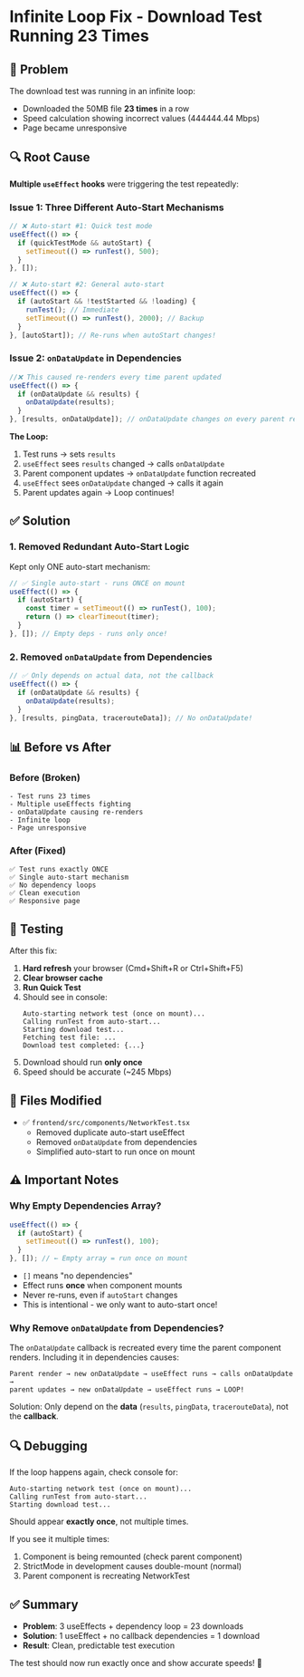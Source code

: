 # Infinite Loop Fix - Download Test Running 23 Times

## 🐛 Problem

The download test was running in an infinite loop:
- Downloaded the 50MB file **23 times** in a row
- Speed calculation showing incorrect values (444444.44 Mbps)
- Page became unresponsive

## 🔍 Root Cause

**Multiple `useEffect` hooks** were triggering the test repeatedly:

### Issue 1: Three Different Auto-Start Mechanisms
```typescript
// ❌ Auto-start #1: Quick test mode
useEffect(() => {
  if (quickTestMode && autoStart) {
    setTimeout(() => runTest(), 500);
  }
}, []);

// ❌ Auto-start #2: General auto-start  
useEffect(() => {
  if (autoStart && !testStarted && !loading) {
    runTest(); // Immediate
    setTimeout(() => runTest(), 2000); // Backup
  }
}, [autoStart]); // Re-runs when autoStart changes!
```

### Issue 2: `onDataUpdate` in Dependencies
```typescript
//❌ This caused re-renders every time parent updated
useEffect(() => {
  if (onDataUpdate && results) {
    onDataUpdate(results);
  }
}, [results, onDataUpdate]); // onDataUpdate changes on every parent render!
```

**The Loop:**
1. Test runs → sets `results`
2. `useEffect` sees `results` changed → calls `onDataUpdate`
3. Parent component updates → `onDataUpdate` function recreated
4. `useEffect` sees `onDataUpdate` changed → calls it again
5. Parent updates again → Loop continues!

## ✅ Solution

### 1. **Removed Redundant Auto-Start Logic**

Kept only ONE auto-start mechanism:
```typescript
// ✅ Single auto-start - runs ONCE on mount
useEffect(() => {
  if (autoStart) {
    const timer = setTimeout(() => runTest(), 100);
    return () => clearTimeout(timer);
  }
}, []); // Empty deps - runs only once!
```

### 2. **Removed `onDataUpdate` from Dependencies**

```typescript
// ✅ Only depends on actual data, not the callback
useEffect(() => {
  if (onDataUpdate && results) {
    onDataUpdate(results);
  }
}, [results, pingData, tracerouteData]); // No onDataUpdate!
```

## 📊 Before vs After

### Before (Broken)
```
- Test runs 23 times
- Multiple useEffects fighting
- onDataUpdate causing re-renders
- Infinite loop
- Page unresponsive
```

### After (Fixed)
```
✅ Test runs exactly ONCE
✅ Single auto-start mechanism
✅ No dependency loops
✅ Clean execution
✅ Responsive page
```

## 🎯 Testing

After this fix:
1. **Hard refresh** your browser (Cmd+Shift+R or Ctrl+Shift+F5)
2. **Clear browser cache**
3. **Run Quick Test**
4. Should see in console:
   ```
   Auto-starting network test (once on mount)...
   Calling runTest from auto-start...
   Starting download test...
   Fetching test file: ...
   Download test completed: {...}
   ```
5. Download should run **only once**
6. Speed should be accurate (~245 Mbps)

## 📁 Files Modified

- ✅ `frontend/src/components/NetworkTest.tsx`
  - Removed duplicate auto-start useEffect
  - Removed `onDataUpdate` from dependencies
  - Simplified auto-start to run once on mount

## ⚠️ Important Notes

### Why Empty Dependencies Array?

```typescript
useEffect(() => {
  if (autoStart) {
    setTimeout(() => runTest(), 100);
  }
}, []); // ← Empty array = run once on mount
```

- `[]` means "no dependencies"
- Effect runs **once** when component mounts
- Never re-runs, even if `autoStart` changes
- This is intentional - we only want to auto-start once!

### Why Remove `onDataUpdate` from Dependencies?

The `onDataUpdate` callback is recreated every time the parent component renders. Including it in dependencies causes:
```
Parent render → new onDataUpdate → useEffect runs → calls onDataUpdate → 
parent updates → new onDataUpdate → useEffect runs → LOOP!
```

Solution: Only depend on the **data** (`results`, `pingData`, `tracerouteData`), not the **callback**.

## 🔍 Debugging

If the loop happens again, check console for:
```
Auto-starting network test (once on mount)...
Calling runTest from auto-start...
Starting download test...
```

Should appear **exactly once**, not multiple times.

If you see it multiple times:
1. Component is being remounted (check parent component)
2. StrictMode in development causes double-mount (normal)
3. Parent component is recreating NetworkTest

## ✅ Summary

- **Problem**: 3 useEffects + dependency loop = 23 downloads
- **Solution**: 1 useEffect + no callback dependencies = 1 download
- **Result**: Clean, predictable test execution

The test should now run exactly once and show accurate speeds! 🎯

